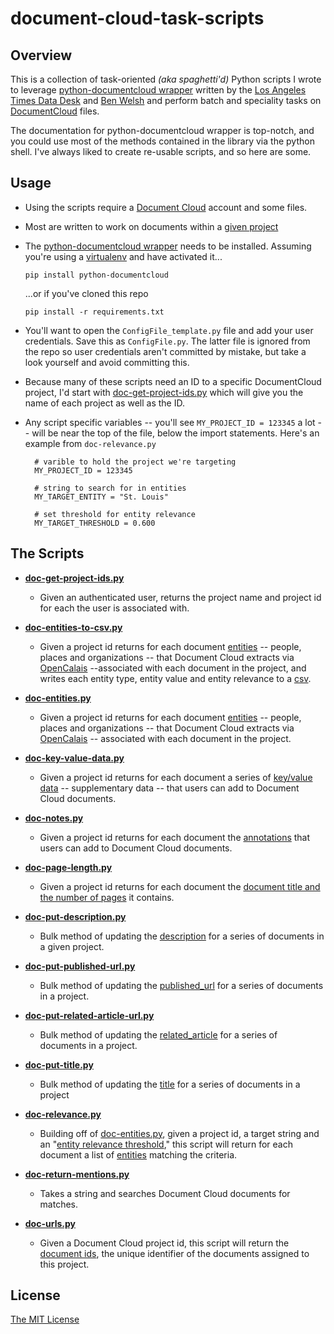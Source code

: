 document-cloud-task-scripts
===========================

## Overview

This is a collection of task-oriented *(aka spaghetti'd)* Python scripts I wrote to leverage [python-documentcloud wrapper](https://github.com/datadesk/python-documentcloud) written by the [Los Angeles Times Data Desk](https://github.com/datadesk) and [Ben Welsh](https://github.com/palewire) and perform batch and speciality tasks on [DocumentCloud](https://www.documentcloud.org/) files.

The documentation for python-documentcloud wrapper is top-notch, and you could use most of the methods contained in the library via the python shell. I've always liked to create re-usable scripts, and so here are some.

## Usage

* Using the scripts require a [Document Cloud](https://www.documentcloud.org/home) account and some files.
* Most are written to work on documents within a [given project](https://www.documentcloud.org/help/collaboration)
* The [python-documentcloud wrapper](https://github.com/datadesk/python-documentcloud) needs to be installed. Assuming you're using a [virtualenv](http://virtualenv.readthedocs.org/en/latest/) and have activated it...

    ```pip install python-documentcloud```

    ...or if you've cloned this repo

    ```pip install -r requirements.txt```

* You'll want to open the ```ConfigFile_template.py``` file and add your user credentials. Save this as ```ConfigFile.py```. The latter file is ignored from the repo so user credentials aren't committed by mistake, but take a look yourself and avoid committing this.

* Because many of these scripts need an ID to a specific DocumentCloud project, I'd start with [doc-get-project-ids.py](https://github.com/chrislkeller/document-cloud-task-scripts/blob/master/doc-get-project-ids.py) which will give you the name of each project as well as the ID.

* Any script specific variables -- you'll see ```MY_PROJECT_ID = 123345``` a lot -- will be near the top of the file, below the import statements. Here's an example from ```doc-relevance.py```

        # varible to hold the project we're targeting
        MY_PROJECT_ID = 123345

        # string to search for in entities
        MY_TARGET_ENTITY = "St. Louis"

        # set threshold for entity relevance
        MY_TARGET_THRESHOLD = 0.600

## The Scripts
* **[doc-get-project-ids.py](https://github.com/chrislkeller/document-cloud-task-scripts/blob/master/doc-get-project-ids.py)**
    * Given an authenticated user, returns the project name and project id for each the user is associated with.

* **[doc-entities-to-csv.py](https://github.com/chrislkeller/document-cloud-task-scripts/blob/master/doc-entities-to-csv.py)**
    * Given a project id returns for each document [entities](http://datadesk.github.com/python-documentcloud/otherdata.html#entities) -- people, places and organizations -- that Document Cloud extracts via [OpenCalais](http://www.opencalais.com/) --associated with each document in the project, and writes each entity type, entity value and entity relevance to a [csv](https://github.com/chrislkeller/document-cloud-task-scripts/blob/master/data-output/doc-entities-to.csv).

* **[doc-entities.py](https://github.com/chrislkeller/document-cloud-task-scripts/blob/master/doc-entities.py)**
    * Given a project id returns for each document [entities](http://datadesk.github.com/python-documentcloud/otherdata.html#entities) -- people, places and organizations -- that Document Cloud extracts via [OpenCalais](http://www.opencalais.com/) -- associated with each document in the project.

* **[doc-key-value-data.py](https://github.com/chrislkeller/document-cloud-task-scripts/blob/master/doc-key-value-data.py)**
    * Given a project id returns for each document a series of [key/value data](http://datadesk.github.com/python-documentcloud/documents.html#document_obj.data) -- supplementary data -- that users can add to Document Cloud documents.

* **[doc-notes.py](https://github.com/chrislkeller/document-cloud-task-scripts/blob/master/doc-notes.py)**
    * Given a project id returns for each document the [annotations](http://datadesk.github.com/python-documentcloud/documents.html#document_obj.annotations) that users can add to Document Cloud documents.

* **[doc-page-length.py](https://github.com/chrislkeller/document-cloud-task-scripts/blob/master/doc-page-length.py)**
    * Given a project id returns for each document the [document title and the number of pages](https://github.com/chrislkeller/document-cloud-task-scripts/blob/master/data-output/doc-page-length.csv) it contains.

* **[doc-put-description.py](https://github.com/chrislkeller/document-cloud-task-scripts/blob/master/doc-put-description.py)**
    * Bulk method of updating the [description](http://datadesk.github.com/python-documentcloud/documents.html#document_obj.description) for a series of documents in a given project.

* **[doc-put-published-url.py](https://github.com/chrislkeller/document-cloud-task-scripts/blob/master/doc-put-published-url.py)**
    * Bulk method of updating the [published_url](http://datadesk.github.com/python-documentcloud/documents.html#document_obj.published_url) for a series of documents in a project.

* **[doc-put-related-article-url.py](https://github.com/chrislkeller/document-cloud-task-scripts/blob/master/doc-put-related-article-url.py)**
    * Bulk method of updating the [related_article](http://datadesk.github.com/python-documentcloud/documents.html#document_obj.related_article) for a series of documents in a project.

* **[doc-put-title.py](https://github.com/chrislkeller/document-cloud-task-scripts/blob/master/doc-put-title.py)**
    * Bulk method of updating the [title](http://datadesk.github.com/python-documentcloud/documents.html#document_obj.title) for a series of documents in a project

* **[doc-relevance.py](https://github.com/chrislkeller/document-cloud-task-scripts/blob/master/doc-relevance.py)**
    * Building off of [doc-entities.py](https://github.com/chrislkeller/document-cloud-task-scripts/blob/master/doc-entities.py), given a project id, a target string and an "[entity relevance threshold](http://datadesk.github.com/python-documentcloud/otherdata.html#location_obj.revelance)," this script will return for each document a list of [entities](http://datadesk.github.com/python-documentcloud/otherdata.html#entities) matching the criteria.

* **[doc-return-mentions.py](https://github.com/chrislkeller/document-cloud-task-scripts/blob/master/doc-return-mentions.py)**
    * Takes a string and searches Document Cloud documents for matches.

* **[doc-urls.py](https://github.com/chrislkeller/document-cloud-task-scripts/blob/master/doc-urls.py)**
    * Given a Document Cloud project id, this script will return the [document ids](http://datadesk.github.com/python-documentcloud/projects.html#project_obj.document_ids), the unique identifier of the documents assigned to this project.

<!--(

## Links & Resources

- [Blog Post](X)
- [Repo](X)
- [Demo](X)

)-->

## License

[The MIT License](http://opensource.org/licenses/MIT)